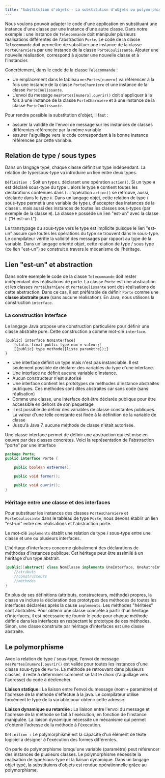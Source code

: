 ```yaml
---
title: "Substitution d'objets - La substitution d'objets ou polymorphisme"
---
```


Nous voulons pouvoir adapter le code d'une application en substituant une
instance d'une classe par une instance d'une autre classe. Dans notre exemple :
une instance de `Telecommande` doit manipuler plusieurs réalisations différentes
de l'abstraction `Porte`. Le code de la classe `Telecommande` doit permettre de
substituer une instance de la classe `PorteCharniere` par une instance de la
classe `PorteCoulissante`. Ajouter une nouvelle réalisation, correspond à
ajouter une nouvelle classe et à l'instancier.

Concrètement, dans le code de la classe `Telecommande` :

+ Un emplacement dans le tableau `mesPortes[numero]` va référencer à la fois une
  instance de la classe `PorteCharniere` et une instance de la classe
  `PorteCoulissante`.
+ L'envoi du message `mesPortes[numero].ouvrir()` doit s'appliquer à la fois à
  une instance de la classe `PorteCharniere` et à une instance de la classe
  `PorteCoulissante`.

Pour rendre possible la substitution d'objet, il faut :

+ assurer la validité de l'envoi de message sur les instances de classes
  différentes référencée par la même variable
+ assurer l'aiguillage vers le code correspondant à la bonne instance référencée
  par cette variable.

## Relation de type / sous types

Dans un langage typé, chaque classe définit un type indépendant. La relation de
type/sous-type va introduire un lien entre deux types.

`Définition :` Soit un type `L` déclarant une opération `action()`. Si un type
`H` est déclaré sous-type du type `L` alors le type `H` contient toutes les
déclarations contenues dans `L`. L'opération `action()` se retrouve, aussi,
déclarée dans le type `H`. Dans un langage objet, cette relation de type /
sous-type permet à une variable de type `L` d'accepter des instances de la
classe `L` mais aussi des instances de toutes les classes sous-types (par
exemple de la classe `H`). La classe `H` possède un lien "est-un" avec la classe
`L` ("H est-un L").

Le transtypage du sous-type vers le type est implicite puisque le lien "est-un"
assure que toutes les opérations du type se trouvent dans le sous-type. Le
compilateur vérifie la validité des messages par rapport au type de la variable.
Dans un langage orienté objet, cette relation de type / sous type (ce lien
"est-un") se construit à travers le mécanisme de l'héritage.

## Lien "est-un" et abstraction

Dans notre exemple le code de la classe `Telecommande` doit rester indépendant
des réalisations de porte. La classe `Porte` est une abstraction et les classes
`PorteCharniere` et `PorteCoulissante` sont des réalisations de cette
abstraction. Dans ce cas, il est préférable de définir `Porte` comme une
**classe abstraite pure** (sans aucune réalisation). En Java, nous utilisons la
construction `interface`.

### La construction interface

Le langage Java propose une construction particulière pour définir une classe
abstraite pure. Cette construction a comme mot-clé `interface`.

```
[public] interface NomInterface{
    [static final public type nom = valeur;]
    [[public] type methode([liste paramètre]);]
}
```

+ Une interface définit un type mais n'est pas instanciable. Il est seulement
  possible de déclarer des variables du type d'une interface.
+ Une interface ne définit aucune variable d'instance.
+ Aucun constructeur n'est autorisé
+ Une interface contient les prototypes de méthodes d'instance abstraites
  publiques. Ces méthodes sont dites abstraites car sans code (sans
  réalisation)
+ Comme une classe, une interface doit être déclarée publique pour être
  accessible en dehors de son paquetage
+ Il est possible de définir des variables de classe constantes publiques. La
  valeur d'une telle constante est fixée à la définition de la variable de
  classe
+ Jusqu'à Java 7, aucune méthode de classe n'était autorisée.

Une classe interface permet de définir une abstraction qui est mise en oeuvre
par des classes concrètes. Voici la représentation de l'abstraction "porte" par
une interface

```java
package Porte;
public interface Porte {

    public boolean estFerme();

    public void fermer();

    public void ouvrir();
}
```

### Héritage entre une classe et des interfaces

Pour substituer les instances des classes `PortesCharniere` et
`PorteCoulissante` dans le tableau de type `Porte`, nous devons établir un lien
"est-un" entre ces réalisations et l'abstraction porte.

Le mot-clé `implements` établit une relation de type / sous-type entre une
classe et une ou plusieurs interfaces.

L'héritage d'interfaces concerne globalement des déclarations de méthodes
d'instances publique. Cet héritage peut être assimilé à un héritage d'un type
abstrait.

```java
[public][abstract] class NomClasse implements UneInterface, UneAutreInterface{
    //atributs
    //constructeurs
    //méthodes
}
```

En plus de ses définitions (attributs, constructeurs, méthode) propres, la
classe va inclure la déclaration des prototypes des méthodes de toutes les
interfaces déclarées après la cause `implements`. Les méthodes "héritées" sont
abstraites. Pour obtenir une classe concrète à partir d'un héritage
d'interfaces, il est nécessaire de fournir le code pour chaque méthode définie
dans les interfaces en respectant le prototype de ces méthodes. Sinon, une
classe construite par héritage d'interfaces est une classe abstraite.

## Le polymorphisme

Avec la relation de type / sous-type, l'envoi de message
`mesPortes[numero].ouvrir()` est valide pour toutes les instances d'une classe
sous-type de `Porte`. La méthode se retrouvant dans plusieurs classes, il reste
à déterminer comment se fait le choix (l'aiguillage vers l'adresse) du code à
déclencher.

**Liaison statique :** La liaison entre l'envoi du message (nom + paramètre) et
l'adresse de la méthode s'effectue à la java. Le compilateur utilise
forcément le type de la variable pour obtenir cette adresse.

**Liaison dynamique ou retardée :** La liaison entre l'envoi du message et
l'adresse de la méthode se fait à l'exécution, en fonction de l'instance
manipulée. La liaison dynamique nécessite un mécanisme qui permet d'obtenir
l'adresse de la méthode à l'éxecution.

`Définition :` Le polymorphisme est la capacité d'un élément de texte logiciel a
désigner à l'exécution des formes différentes.

On parle de polymorphisme lorsqu'une variable (paramètre) peut référencer des
instances de plusieurs classes. Le polymorphisme nécessite la réalisation de
type/sous-type et la liaison dynamique. Dans un langage objet typé, la
substituions d'objets est rendue opérationnelle grâce au polymorphisme.
